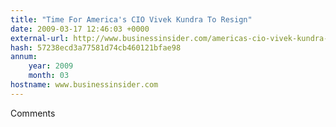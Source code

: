 ```yaml
---
title: "Time For America's CIO Vivek Kundra To Resign"
date: 2009-03-17 12:46:03 +0000
external-url: http://www.businessinsider.com/americas-cio-vivek-kundra-must-go-2009-3
hash: 57238ecd3a77581d74cb460121bfae98
annum:
    year: 2009
    month: 03
hostname: www.businessinsider.com
---
```


Comments
